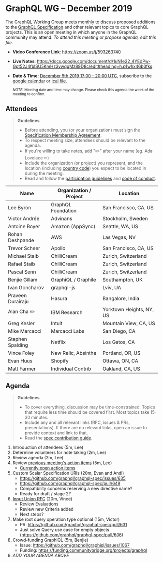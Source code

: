 # GraphQL WG – December 2019

The GraphQL Working Group meets monthly to discuss proposed additions to the
[GraphQL Specification](https://github.com/graphql/graphql-spec) and other
relevant topics to core GraphQL projects. This is an open meeting in which
anyone in the GraphQL community may attend. *To attend this meeting or propose
agenda, edit this file.*

- **Video Conference Link**: https://zoom.us/j/593263740
- **Live Notes**: https://docs.google.com/document/d/1uN1e22_4YEdPw-Gpt52J4fblSU5KmHz3vwqgMz89D8c/edit#heading=h.p1whx46b3fks
- **Date & Time**: [December 5th 2019 17:00 - 20:00 UTC](https://www.timeanddate.com/worldclock/meetingdetails.html?year=2019&month=12&day=5&hour=17&min=0&sec=0&p1=224&p2=179&p3=136&p4=37&p5=239&p6=101&p7=152), subscribe to the [google calendar](https://calendar.google.com/calendar/embed?src=graphql.org_lc7llu5kovorb7dl1uo7c6h4ls%40group.calendar.google.com) or [ical file](https://calendar.google.com/calendar/ical/graphql.org_lc7llu5kovorb7dl1uo7c6h4ls%40group.calendar.google.com/public/basic.ics).

  <small>*NOTE:* Meeting date and time may change. Please check this agenda the week of the meeting to confirm.</small>


## Attendees

> **Guidelines**
> - Before attending, you (or your organization) must sign the [Specification Membership Agreement](https://github.com/graphql/foundation).
> - To respect meeting size, attendees should be relevant to the agenda.
> - If you're willing to take notes, add "✏️" after your name (eg. Ada Lovelace ✏)
> - Include the organization (or project) you represent, and the location (including [country code](https://en.wikipedia.org/wiki/List_of_ISO_3166_country_codes#Current_ISO_3166_country_codes)) you expect to be located in during the meeting.
> - Read and follow the [participation guidelines](https://github.com/graphql/graphql-wg#participation-guidelines) and [code of conduct](https://github.com/graphql/foundation/blob/master/CODE-OF-CONDUCT.md).

| Name                     | Organization / Project   | Location
| ------------------------ | ------------------------ | ------------------------
| Lee Byron                | GraphQL Foundation       | San Francisco, CA, US
| Victor Andrée            | Advinans                 | Stockholm, Sweden
| Antoine Boyer            | Amazon (AppSync)         | Seattle, WA, US
| Rohan Deshpande          | AWS                      | Las Vegas, NV
| Trevor Scheer            | Apollo                   | San Francisco, CA, US
| Michael Staib            | ChilliCream              | Zurich, Switzerland
| Rafael Staib             | ChilliCream              | Zurich, Switzerland
| Pascal Senn              | ChilliCream              | Zurich, Switzerland
| Benjie Gillam            | GraphiQL / Graphile      | Southampton, UK
| Ivan Goncharov           | graphql-js               | Lviv, UA
| Praveen Durairaju        | Hasura                   | Bangalore, India
| Alan Cha ✏️               | IBM Research             | Yorktown Heights, NY, US
| Greg Kesler              | Intuit                   | Mountain View, CA, US
| Mike Marcacci            | Marcacci Labs            | San Diego, CA
| Stephen Spalding         | Netflix                  | Los Gatos, CA
| Vince Foley              | New Relic, Absinthe      | Portland, OR, US
| Evan Huus                | Shopify                  | Ottawa, ON, CA
| Matt Farmer              | Individual Contrib       | Oakland, CA, US


## Agenda

> **Guidelines**
> - To cover everything, discussion may be time-constrained. Topics that require less time should be covered first. Most topics take 15-30 minutes.
> - Include any and all relevant links (RFC, issues & PRs, presentations). If there are no relevant links, open an issue to provide context and link to that.
> - Read the [spec contribution guide](https://github.com/graphql/graphql-spec/blob/master/CONTRIBUTING.md).

<!--

Example agenda item:

1. Discuss moving the subscriptions proposal to stage 2 (30m, Lee)
   - [Subscriptions RFC](link.to/the-relevant/pr-or-issue-or-doc)
   - [GraphQL.js PR](github.link/to/the/project/pr)
   - [Another Relevant Link](youre.getting/the-idea.now)

-->

1. Introduction of attendees (5m, Lee)
1. Determine volunteers for note taking (2m, Lee)
1. Review agenda (2m, Lee)
1. Review [previous meeting's action items](../notes/2019-11-07.md#action-items) (5m, Lee)
   - [Currently open action items](https://github.com/graphql/graphql-wg/issues?q=is%3Aissue+is%3Aopen+label%3A%22Action+item+%3Aclapper%3A%22)
1. Custom Scalar Specification URIs (20m, Evan and Andi)
   - https://github.com/graphql/graphql-spec/issues/635
   - https://github.com/graphql/graphql-spec/pull/649
   - Compatibility concerns reserving a new directive name?
   - Ready for draft / stage 2?
1. [Input Union RFC](https://github.com/graphql/graphql-spec/blob/master/rfcs/InputUnion.md) (20m, Vince)
   - Review Evaluations
   - Review new Criteria added
   - Next steps?
1. Make root query operation type optional (15m, Victor)
   - PR: https://github.com/graphql/graphql-spec/pull/631
   - Just solve Query use case for empty objects (https://github.com/graphql/graphql-spec/pull/606)
1. Crowd-funding GraphiQL (5m, Benjie)
   - Issue: https://github.com/graphql/graphiql/issues/1067
   - Funding: https://funding.communitybridge.org/projects/graphql
1. *ADD YOUR AGENDA ABOVE*
